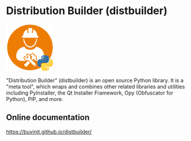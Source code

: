# Distribution Builder (distbuilder)  
![distbuilder logo](https://raw.githubusercontent.com/BuvinJT/distbuilder/master/docs/img/distbuilder128.png)

"Distribution Builder" (distbuilder) is an open source Python library. 
It is a "meta tool", which wraps and combines other related libraries and utilities 
including PyInstaller, the Qt Installer Framework, Opy (Obfuscator for Python), 
PIP, and more.  

## Online documentation

https://buvinjt.github.io/distbuilder/

